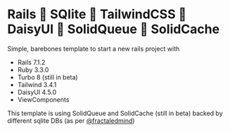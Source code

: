 # Rails 🤝 SQlite 🤝 TailwindCSS 🤝 DaisyUI 🤝 SolidQueue 🤝 SolidCache

Simple, barebones template to start a new rails project with

* Rails 7.1.2
* Ruby 3.3.0
* Turbo 8 (still in beta)
* Tailwind 3.4.1
* DaisyUI 4.5.0
* ViewComponents

This template is using SolidQueue and SolidCache (still in beta) backed by different sqlite DBs (as per [@fractaledmind]( https://fractaledmind.github.io/2024/01/02/sqlite-quick-tip-multiple-databases))
